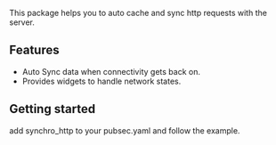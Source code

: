 This package helps you to auto cache and sync http requests with the server.

## Features

* Auto Sync data when connectivity gets back on.
* Provides widgets to handle network states.

## Getting started

add synchro_http to your pubsec.yaml and follow the example.
